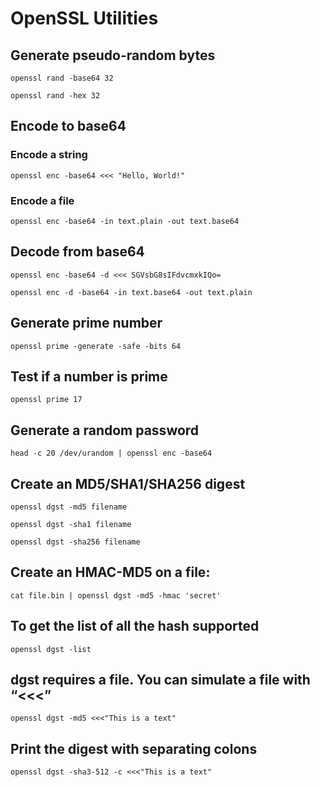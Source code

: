 # OpenSSL Utilities
## Generate pseudo-random bytes
```shell
openssl rand -base64 32
```

```shell
openssl rand -hex 32
```

## Encode to base64
### Encode a string
```shell
openssl enc -base64 <<< "Hello, World!"
```
### Encode a file
```shell
openssl enc -base64 -in text.plain -out text.base64
```

## Decode from base64
```shell
openssl enc -base64 -d <<< SGVsbG8sIFdvcmxkIQo=
```

```shell
openssl enc -d -base64 -in text.base64 -out text.plain
```

## Generate prime number
```shell
openssl prime -generate -safe -bits 64
```

## Test if a number is prime
```shell
openssl prime 17
```

## Generate a random password
```shell
head -c 20 /dev/urandom | openssl enc -base64
```

## Create an MD5/SHA1/SHA256 digest
```shell
openssl dgst -md5 filename
```

```shell
openssl dgst -sha1 filename
```

```shell
openssl dgst -sha256 filename
```

## Create an HMAC-MD5 on a file:
```shell
cat file.bin | openssl dgst -md5 -hmac 'secret'
```

## To get the list of all the hash supported
```shell
openssl dgst -list
```

## dgst requires a file. You can simulate a file with “<<<”
```shell
openssl dgst -md5 <<<"This is a text"
```

## Print the digest with separating colons
```shell
openssl dgst -sha3-512 -c <<<"This is a text"
```
